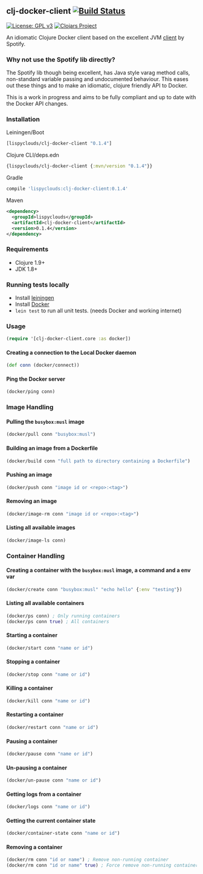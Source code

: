 ## clj-docker-client [![Build Status](https://travis-ci.org/lispyclouds/clj-docker-client.svg?branch=master)](https://travis-ci.org/lispyclouds/clj-docker-client)

[![License: GPL v3](https://img.shields.io/badge/license-GPL%20v3-blue.svg?style=flat-square)](http://www.gnu.org/licenses/gpl-3.0)
[![Clojars Project](https://img.shields.io/clojars/v/lispyclouds/clj-docker-client.svg?style=flat-square)](https://clojars.org/lispyclouds/clj-docker-client)

An idiomatic Clojure Docker client based on the excellent JVM [client](https://github.com/spotify/docker-client) by Spotify.

### Why not use the Spotify lib directly?
The Spotify lib though being excellent, has Java style varag method calls,
non-standard variable passing and undocumented behaviour. This eases out these 
things and to make an idiomatic, clojure friendly API to Docker.   

This is a work in progress and aims to be fully compliant and up to date with the Docker API changes. 

### Installation
Leiningen/Boot
```clojure
[lispyclouds/clj-docker-client "0.1.4"]
```

Clojure CLI/deps.edn
```clojure
{lispyclouds/clj-docker-client {:mvn/version "0.1.4"}}
```

Gradle
```groovy
compile 'lispyclouds:clj-docker-client:0.1.4'
```

Maven
```xml
<dependency>
  <groupId>lispyclouds</groupId>
  <artifactId>clj-docker-client</artifactId>
  <version>0.1.4</version>
</dependency>
```

### Requirements
- Clojure 1.9+
- JDK 1.8+

### Running tests locally
- Install [leiningen](https://leiningen.org/)
- Install [Docker](https://www.docker.com/)
- `lein test` to run all unit tests. (needs Docker and working internet)

### Usage

```clojure
(require '[clj-docker-client.core :as docker])
```

#### Creating a connection to the Local Docker daemon
```clojure
(def conn (docker/connect))
```

#### Ping the Docker server
```clojure
(docker/ping conn)
```

### Image Handling

#### Pulling the `busybox:musl` image
```clojure
(docker/pull conn "busybox:musl")
```

#### Building an image from a Dockerfile
```clojure
(docker/build conn "full path to directory containing a Dockerfile")
```

#### Pushing an image
```clojure
(docker/push conn "image id or <repo>:<tag>")
```

#### Removing an image
```clojure
(docker/image-rm conn "image id or <repo>:<tag>")
```

#### Listing all available images
```clojure
(docker/image-ls conn)
```

### Container Handling

#### Creating a container with the `busybox:musl` image, a command and a env var
```clojure
(docker/create conn "busybox:musl" "echo hello" {:env "testing"})
```

#### Listing all available containers
```clojure
(docker/ps conn) ; Only running containers
(docker/ps conn true) ; All containers
```

#### Starting a container
```clojure
(docker/start conn "name or id")
```

#### Stopping a container
```clojure
(docker/stop conn "name or id")
```

#### Killing a container
```clojure
(docker/kill conn "name or id")
```

#### Restarting a container
```clojure
(docker/restart conn "name or id")
```

#### Pausing a container
```clojure
(docker/pause conn "name or id")
```

#### Un-pausing a container
```clojure
(docker/un-pause conn "name or id")
```

#### Getting logs from a container
```clojure
(docker/logs conn "name or id")
```

#### Getting the current container state
```clojure
(docker/container-state conn "name or id")
```

#### Removing a container
```clojure
(docker/rm conn "id or name") ; Remove non-running container
(docker/rm conn "id or name" true) ; Force remove non-running container
```
